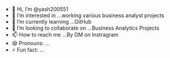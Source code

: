 - 👋 Hi, I’m @yash200551
- 👀 I’m interested in ...working various business analyst projects
- 🌱 I’m currently learning ...GitHub
- 💞️ I’m looking to collaborate on ...Business Analytics Projects
- 📫 How to reach me ...By DM on Instragram 
- 😄 Pronouns: ...
- ⚡ Fun fact: ...

<!---
yash200551/yash200551 is a ✨ special ✨ repository because its `README.md` (this file) appears on your GitHub profile.
You can click the Preview link to take a look at your changes.
---> 
